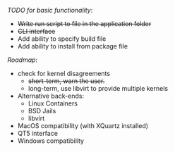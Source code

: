 *TODO for basic functionality*:
  - ~~Write run script to file in the application folder~~
  - ~~CLI interface~~
  - Add ability to specify build file
  - Add ability to install from package file

*Roadmap*:
  - check for kernel disagreements
    - ~~short-term, warn the user.~~
    - long-term, use libvirt to provide multiple kernels
  - Alternative back-ends:
    - Linux Containers
    - BSD Jails
    - libvirt
  - MacOS compatibility (with XQuartz installed)
  - QT5 interface
  - Windows compatibility
